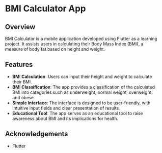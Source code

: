 # BMI Calculator App

## Overview
BMI Calculator is a mobile application developed using Flutter as a learning project. It assists users in calculating their Body Mass Index (BMI), a measure of body fat based on height and weight.

## Features
- **BMI Calculation**: Users can input their height and weight to calculate their BMI.
- **BMI Classification**: The app provides a classification of the calculated BMI into categories such as underweight, normal weight, overweight, and obese.
- **Simple Interface**: The interface is designed to be user-friendly, with intuitive input fields and clear presentation of results.
- **Educational Tool**: The app serves as an educational tool to raise awareness about BMI and its implications for health.

## Acknowledgements
- Flutter
